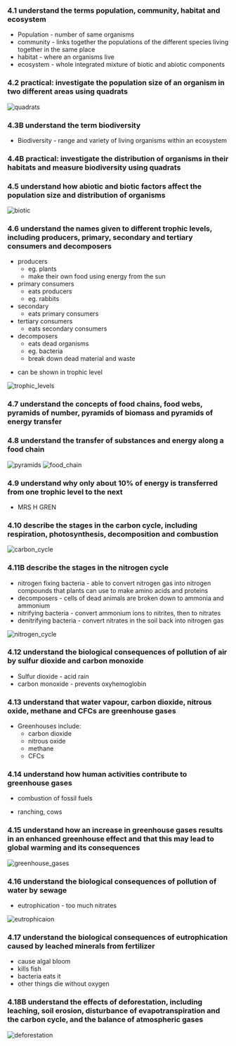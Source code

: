 ### 4.1 understand the terms population, community, habitat and ecosystem
* Population - number of same organisms
* community - links together the populations of the different species living together in the same place
* habitat - where an organisms live
* ecosystem - whole integrated mixture of biotic and abiotic components

### 4.2 practical: investigate the population size of an organism in two different areas using quadrats

![quadrats](.src/quadrats.png)

### 4.3B understand the term biodiversity
* Biodiversity - range and variety of living organisms within an ecosystem

### 4.4B practical: investigate the distribution of organisms in their habitats and measure biodiversity using quadrats


### 4.5 understand how abiotic and biotic factors affect the population size and distribution of organisms

![biotic](.src/abiotic_and_biotic.png)



### 4.6 understand the names given to different trophic levels, including producers, primary, secondary and tertiary consumers and decomposers

* producers
  - eg. plants
  - make their own food using energy from the sun
* primary consumers
  - eats producers
  - eg. rabbits
* secondary
  - eats primary consumers
* tertiary consumers
  - eats secondary consumers
* decomposers
  - eats dead organisms
  - eg. bacteria
  - break down dead material and waste

- can be shown in trophic level

![trophic_levels](.src/trophic_levels.png)


### 4.7 understand the concepts of food chains, food webs, pyramids of number, pyramids of biomass and pyramids of energy transfer
### 4.8 understand the transfer of substances and energy along a food chain

![pyramids](.src/pyramids.png)
![food_chain](.src/food_chain.png)




### 4.9 understand why only about 10% of energy is transferred from one trophic level to the next
* MRS H GREN




### 4.10 describe the stages in the carbon cycle, including respiration, photosynthesis, decomposition and combustion

![carbon_cycle](.src/carbon_cycle.png)

### 4.11B describe the stages in the nitrogen cycle
* nitrogen fixing bacteria - able to convert nitrogen gas into nitrogen compounds that plants can use to make amino acids and proteins
* decomposers - cells of dead animals are broken down to ammonia and ammonium
* nitrifying bacteria - convert ammonium ions to nitrites, then to nitrates
* denitrifying bacteria - convert nitrates in the soil back into nitrogen gas

![nitrogen_cycle](.src/nitrogen_cycle.png)



### 4.12 understand the biological consequences of pollution of air by sulfur dioxide and carbon monoxide

* Sulfur dioxide - acid rain
* carbon monoxide - prevents oxyhemoglobin


### 4.13 understand that water vapour, carbon dioxide, nitrous oxide, methane and CFCs are greenhouse gases

- Greenhouses include:
  - carbon dioxide
  - nitrous oxide
  - methane
  - CFCs

### 4.14 understand how human activities contribute to greenhouse gases

* combustion of fossil fuels
- ranching, cows

### 4.15 understand how an increase in greenhouse gases results in an enhanced greenhouse effect and that this may lead to global warming and its consequences

![greenhouse_gases](.src/greenhouse_gases.png)

### 4.16 understand the biological consequences of pollution of water by sewage
* eutrophication - too much nitrates

![eutrophicaion](.src/eutrophication.png)

### 4.17 understand the biological consequences of eutrophication caused by leached minerals from fertilizer
* cause algal bloom
* kills fish
* bacteria eats it
* other things die without oxygen


### 4.18B understand the effects of deforestation, including leaching, soil erosion, disturbance of evapotranspiration and the carbon cycle, and the balance of atmospheric gases

![deforestation](.src/deforestation.png)
